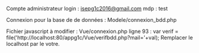 Compte administrateur
login : isepg1c2016@gmail.com 
mdp   : test

Connexion pour la base de de données : 
Modele/connexion_bdd.php


Fichier javascript à modifier : 
Vue/connexion.php 
ligne 93 : var verif = file('http://localhost:80/appg1c/Vue/verifbdd.php?mail='+val); 
Remplacer le localhost par le votre.


